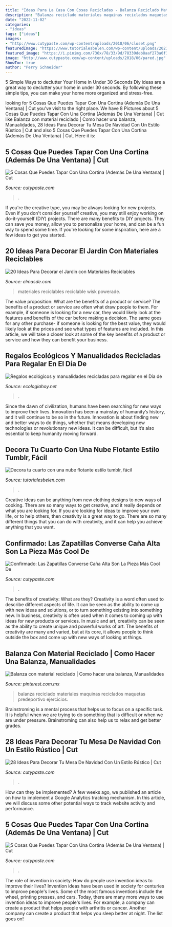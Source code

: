 ```yaml
---
title: "Ideas Para La Casa Con Cosas Recicladas - Balanza Reciclado Materiales Maquinas Reciclados Maquetas Predeportivo Ejercicios"
description: "Balanza reciclado materiales maquinas reciclados maquetas predeportivo ejercicios"
date: "2022-11-02"
categories:
- "ideas"
tags: ["ideas"]
images:
- "http://www.cutypaste.com/wp-content/uploads/2018/06/closet.png"
featuredImage: "https://www.tutorialesbelen.com/wp-content/uploads/2021/01/maxresdefault-24.jpg"
featured_image: "https://i.pinimg.com/736x/78/33/9d/78339deb8aaf273a0f1f959d91ed6d5b.jpg"
image: "http://www.cutypaste.com/wp-content/uploads/2018/06/pared.jpg"
ShowToc: true
author: "Perry Schneider"
---
```



5 Simple Ways to declutter Your Home in Under 30 Seconds
Diy ideas are a great way to declutter your home in under 30 seconds. By following these simple tips, you can make your home more organized and stress-free.

	

		
looking for 5 Cosas Que Puedes Tapar Con Una Cortina (Además De Una Ventana) | Cut you've visit to the right place. We have 8 Pictures about 5 Cosas Que Puedes Tapar Con Una Cortina (Además De Una Ventana) | Cut like Balanza con material reciclado | Como hacer una balanza, Manualidades, 28 Ideas Para Decorar Tu Mesa De Navidad Con Un Estilo Rústico | Cut and also 5 Cosas Que Puedes Tapar Con Una Cortina (Además De Una Ventana) | Cut. Here it is:
		
    
## 5 Cosas Que Puedes Tapar Con Una Cortina (Además De Una Ventana) | Cut

<img loading=lazy src="http://www.cutypaste.com/wp-content/uploads/2018/06/closet.png" onerror="this.onerror=null;this.src='https://tse2.mm.bing.net/th?id=OIP.QxLCbKaov411LtV5dB4A1QHaI8&amp;pid=15.1';" alt="5 Cosas Que Puedes Tapar Con Una Cortina (Además De Una Ventana) | Cut">

_Source: cutypaste.com_

>. 

	

If you're the creative type, you may be always looking for new projects. Even if you don't consider yourself creative, you may still enjoy working on do-it-yourself (DIY) projects. There are many benefits to DIY projects. They can save you money, allow you to personalize your home, and can be a fun way to spend some time. If you're looking for some inspiration, here are a few ideas to get you started.

    
## 20 Ideas Para Decorar El Jardin Con Materiales Reciclables

<img loading=lazy src="http://elmasde.com/wp-content/uploads/2015/05/Decoraciones-Para-el-Jardin-con-Materiales-Reciclable-11.jpg" onerror="this.onerror=null;this.src='https://tse2.mm.bing.net/th?id=OIP.mvgJv9b4cVeoL0Or4fGifwHaJ4&amp;pid=15.1';" alt="20 Ideas Para Decorar el Jardin con Materiales Reciclables">

_Source: elmasde.com_

>materiales reciclables reciclable wisk powerade. 

	

The value proposition: What are the benefits of a product or service?
The benefits of a product or service are often what draw people to them. For example, if someone is looking for a new car, they would likely look at the features and benefits of the car before making a decision. The same goes for any other purchase- if someone is looking for the best value, they would likely look at the prices and see what types of features are included. In this article, we will take a closer look at some of the key benefits of a product or service and how they can benefit your business.

    
## Regalos Ecológicos Y Manualidades Recicladas Para Regalar En El Día De

<img loading=lazy src="https://ecologiahoy.net/wp-content/uploads/2017/09/320874f6dd929ad4ba685ad73738c56c-jute-products.jpg" onerror="this.onerror=null;this.src='https://tse2.mm.bing.net/th?id=OIP.GQ_2s0km9gzK7_8Qyd120AHaJ4&amp;pid=15.1';" alt="Regalos ecológicos y manualidades recicladas para regalar en el Día de">

_Source: ecologiahoy.net_

>. 

	

Since the dawn of civilization, humans have been searching for new ways to improve their lives. Innovation has been a mainstay of humanity’s history, and it will continue to be so in the future. Innovation is about finding new and better ways to do things, whether that means developing new technologies or revolutionary new ideas. It can be difficult, but it’s also essential to keep humanity moving forward.

    
## Decora Tu Cuarto Con Una Nube Flotante Estilo Tumblr, Fácil

<img loading=lazy src="https://www.tutorialesbelen.com/wp-content/uploads/2021/01/maxresdefault-24.jpg" onerror="this.onerror=null;this.src='https://tse1.mm.bing.net/th?id=OIP.-UXk3UQbT_QAQINtGkWmSAHaEK&amp;pid=15.1';" alt="Decora tu cuarto con una nube flotante estilo tumblr, fácil">

_Source: tutorialesbelen.com_

>. 

	

Creative ideas can be anything from new clothing designs to new ways of cooking. There are so many ways to get creative, and it really depends on what you are looking for. If you are looking for ideas to improve your own life, or to help others, then creativity is a great way to go. There are so many different things that you can do with creativity, and it can help you achieve anything that you want.

    
## Confirmado: Las Zapatillas Converse Caña Alta Son La Pieza Más Cool De

<img loading=lazy src="https://www.cutypaste.com/wp-content/uploads/2020/03/4d50c8c5c0c64c46613667f7ca2a8ffe.jpg" onerror="this.onerror=null;this.src='https://tse4.mm.bing.net/th?id=OIP.hCPVFxPyKXHyLu85hpzdGwHaNG&amp;pid=15.1';" alt="Confirmado: Las Zapatillas Converse Caña Alta Son La Pieza Más Cool De">

_Source: cutypaste.com_

>. 

	

The benefits of creativity: What are they?
Creativity is a word often used to describe different aspects of life. It can be seen as the ability to come up with new ideas and solutions, or to turn something existing into something new. In business, creativity is often used when it comes to coming up with ideas for new products or services. In music and art, creativity can be seen as the ability to create unique and powerful works of art. The benefits of creativity are many and varied, but at its core, it allows people to think outside the box and come up with new ways of looking at things.

    
## Balanza Con Material Reciclado | Como Hacer Una Balanza, Manualidades

<img loading=lazy src="https://i.pinimg.com/736x/78/33/9d/78339deb8aaf273a0f1f959d91ed6d5b.jpg" onerror="this.onerror=null;this.src='https://tse1.mm.bing.net/th?id=OIP.NQROtvI6ZnDqI1bhm79fuQHaFj&amp;pid=15.1';" alt="Balanza con material reciclado | Como hacer una balanza, Manualidades">

_Source: pinterest.com.mx_

>balanza reciclado materiales maquinas reciclados maquetas predeportivo ejercicios. 

	

Brainstroming is a mental process that helps us to focus on a specific task. It is helpful when we are trying to do something that is difficult or when we are under pressure. Brainstroming can also help us to relax and get better grades.

    
## 28 Ideas Para Decorar Tu Mesa De Navidad Con Un Estilo Rústico | Cut

<img loading=lazy src="https://www.cutypaste.com/wp-content/uploads/2015/12/9fc10254e81f36de09b5e25697634ec4.jpg" onerror="this.onerror=null;this.src='https://tse1.mm.bing.net/th?id=OIP.0oyirf_i7R8VF49yHYIuwQHaLI&amp;pid=15.1';" alt="28 Ideas Para Decorar Tu Mesa De Navidad Con Un Estilo Rústico | Cut">

_Source: cutypaste.com_

>. 

	

How can they be implemented?
A few weeks ago, we published an article on how to implement a Google Analytics tracking mechanism. In this article, we will discuss some other potential ways to track website activity and performance.

    
## 5 Cosas Que Puedes Tapar Con Una Cortina (Además De Una Ventana) | Cut

<img loading=lazy src="http://www.cutypaste.com/wp-content/uploads/2018/06/pared.jpg" onerror="this.onerror=null;this.src='https://tse4.mm.bing.net/th?id=OIP.42RxeiI4jrRz_cDqJmdpDgHaLH&amp;pid=15.1';" alt="5 Cosas Que Puedes Tapar Con Una Cortina (Además De Una Ventana) | Cut">

_Source: cutypaste.com_

>. 

	

The role of invention in society: How do people use invention ideas to improve their lives?
Invention ideas have been used in society for centuries to improve people's lives. Some of the most famous inventions include the wheel, printing presses, and cars. Today, there are many more ways to use invention ideas to improve people's lives. For example, a company can create a product that helps people with arthritis or cancer. Another company can create a product that helps you sleep better at night. The list goes on!

